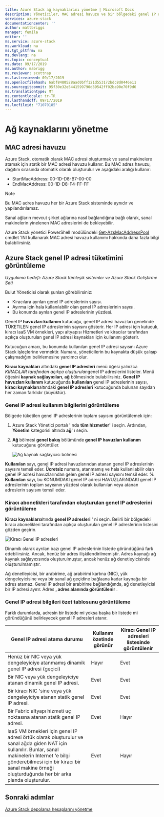 ```yaml
---
title: Azure Stack ağ kaynaklarını yönetme | Microsoft Docs
description: Yöneticiler, MAC adresi havuzu ve bir bölgedeki genel IP adreslerinin tüketimi dahil olmak üzere ağ kaynaklarını yönetebilir
services: azure-stack
documentationcenter: ''
author: mattbriggs
manager: femila
editor: ''
ms.service: azure-stack
ms.workload: na
ms.tgt_pltfrm: na
ms.devlang: na
ms.topic: conceptual
ms.date: 09/17/2019
ms.author: mabrigg
ms.reviewer: scottnap
ms.lastreviewed: 09/17/2019
ms.openlocfilehash: 6abf8480528aad0bff121d553172bdc8d0446e11
ms.sourcegitcommit: 95f30e32e5441599790d39542ff02ba90e70f9d6
ms.translationtype: MT
ms.contentlocale: tr-TR
ms.lasthandoff: 09/17/2019
ms.locfileid: "71070185"
---
```

# <a name="manage-network-resources"></a>Ağ kaynaklarını yönetme

## <a name="mac-address-pool"></a>MAC adresi havuzu

Azure Stack, otomatik olarak MAC adresi oluşturmak ve sanal makinelere atamak için statik bir MAC adresi havuzu kullanır.
Bu MAC adres havuzu, dağıtım sırasında otomatik olarak oluşturulur ve aşağıdaki aralığı kullanır:

- StartMacAddress: 00-1D-D8-B7-00-00
- EndMacAddress: 00-1D-D8-F4-FF-FF

> [!Note]  
> Bu MAC adres havuzu her bir Azure Stack sisteminde aynıdır ve yapılandırılamaz.

Sanal ağların mevcut şirket ağlarına nasıl bağlandığına bağlı olarak, sanal makinelerin yinelenen MAC adreslerini de bekleyebilir.

Azure Stack yönetici PowerShell modülündeki [Get-AzsMacAddressPool](https://docs.microsoft.com/powershell/module/azs.fabric.admin/get-azsmacaddresspool) cmdlet 'INI kullanarak MAC adresi havuzu kullanımı hakkında daha fazla bilgi bulabilirsiniz.

## <a name="view-public-ip-address-consumption-in-azure-stack"></a>Azure Stack genel IP adresi tüketimini görüntüleme

*Uygulama hedefi: Azure Stack tümleşik sistemler ve Azure Stack Geliştirme Seti*

Bulut Yöneticisi olarak şunları görebilirsiniz:
 - Kiracılara ayrılan genel IP adreslerinin sayısı.
 - Ayırma için hala kullanılabilir olan genel IP adreslerinin sayısı.
 - Bu konumda ayrılan genel IP adreslerinin yüzdesi.

Genel IP **havuzları kullanım** kutucuğu, genel IP adresi havuzları genelinde TÜKETILEN genel IP adreslerinin sayısını gösterir. Her IP adresi için kutucuk, kiracı IaaS VM örnekleri, yapı altyapısı Hizmetleri ve kiracılar tarafından açıkça oluşturulan genel IP adresi kaynakları için kullanımı gösterir.

Kutucuğun amacı, bu konumda kullanılan genel IP adresi sayısını Azure Stack işleçlerine vermektir. Numara, yöneticilerin bu kaynakta düşük çalışıp çalışmadığını belirlemesine yardımcı olur.

**Kiracı kaynakları** altındakı **genel IP adresleri** menü öğesi yalnızca *KIRACıLAR tarafından açıkça oluşturulan*genel IP adreslerini listeler. Menü öğesini **kaynak sağlayıcıları**, **ağ** bölmesinde bulabilirsiniz. **Genel IP havuzları kullanım** kutucuğunda **kullanılan** genel IP adreslerinin sayısı, **kiracı kaynakları**altındaki **genel IP adresleri** kutucuğunda bulunan sayıdan her zaman farklıdır (büyüktür).

### <a name="view-the-public-ip-address-usage-information"></a>Genel IP adresi kullanım bilgilerini görüntüleme

Bölgede tüketilen genel IP adreslerinin toplam sayısını görüntülemek için:

1. Azure Stack Yönetici portalı ' nda **tüm hizmetler**' i seçin. Ardından, **Yönetim** kategorisi altında **ağ**' ı seçin.
1. **Ağ** bölmesi **genel bakış** bölümünde **genel IP havuzları kullanım** kutucuğunu görüntüler.

    ![Ağ kaynak sağlayıcısı bölmesi](media/azure-stack-viewing-public-ip-address-consumption/ip-address-consumption-01.png)

**Kullanılan** sayı, genel IP adresi havuzlarından atanan genel IP adreslerinin sayısını temsil eder. **Ücretsiz** numara, atanmamış ve hala kullanılabilir olan genel IP adresi havuzlarından gelen genel IP adresi sayısını temsil eder. **% Kullanılan** sayı, bu KONUMDAKI genel IP adresi HAVUZLARıNDAKI genel IP adreslerinin toplam sayısının yüzdesi olarak kullanılan veya atanan adreslerin sayısını temsil eder.

### <a name="view-the-public-ip-addresses-that-were-created-by-tenant-subscriptions"></a>Kiracı abonelikleri tarafından oluşturulan genel IP adreslerini görüntüleme

**Kiracı kaynakları**altında **genel IP adresleri** ' ni seçin. Belirli bir bölgedeki kiracı abonelikleri tarafından açıkça oluşturulan genel IP adreslerinin listesini gözden geçirin.

![Kiracı Genel IP adresleri](media/azure-stack-viewing-public-ip-address-consumption/ip-address-consumption-02.png)

Dinamik olarak ayrılan bazı genel IP adreslerinin listede göründüğünü fark edebilirsiniz. Ancak, henüz bir adres ilişkilendirilmemiştir. Adres kaynağı ağ kaynak sağlayıcısında oluşturulmuştur, ancak henüz ağ denetleyicisinde oluşturulmamıştır.

Ağ denetleyicisi, bir arabirime, ağ arabirimi kartına (NIC), yük dengeleyicisine veya bir sanal ağ geçidine bağlaana kadar kaynağa bir adres atamaz. Genel IP adresi bir arabirime bağlandığında, ağ denetleyicisi bir IP adresi ayırır. Adres **, adres alanında görüntülenir** .

### <a name="view-the-public-ip-address-information-summary-table"></a>Genel IP adresi bilgileri özet tablosunu görüntüleme

Farklı durumlarda, adresin bir listede mi yoksa başka bir listede mi göründüğünü belirleyecek genel IP adresleri atanır.

| **Genel IP adresi atama durumu** | **Kullanım özetinde görünür** | **Kiracı Genel IP adresleri listesinde görüntülenir** |
| --- | --- | --- |
| Henüz bir NIC veya yük dengeleyiciye atanmamış dinamik genel IP adresi (geçici) |Hayır |Evet |
| Bir NIC veya yük dengeleyiciye atanan dinamik genel IP adresi. |Evet |Evet |
| Bir kiracı NIC 'sine veya yük dengeleyiciye atanan statik genel IP adresi. |Evet |Evet |
| Bir Fabric altyapı hizmeti uç noktasına atanan statik genel IP adresi. |Evet |Hayır |
| IaaS VM örnekleri için genel IP adresi örtük olarak oluşturulur ve sanal ağda giden NAT için kullanılır. Bunlar, sanal makinelerin Internet 'e bilgi gönderebilmesi için bir kiracı bir sanal makine örneği oluşturduğunda her bir arka planda oluşturulur. |Evet |Hayır |

## <a name="next-steps"></a>Sonraki adımlar

[Azure Stack depolama hesaplarını yönetme](azure-stack-manage-storage-accounts.md)
